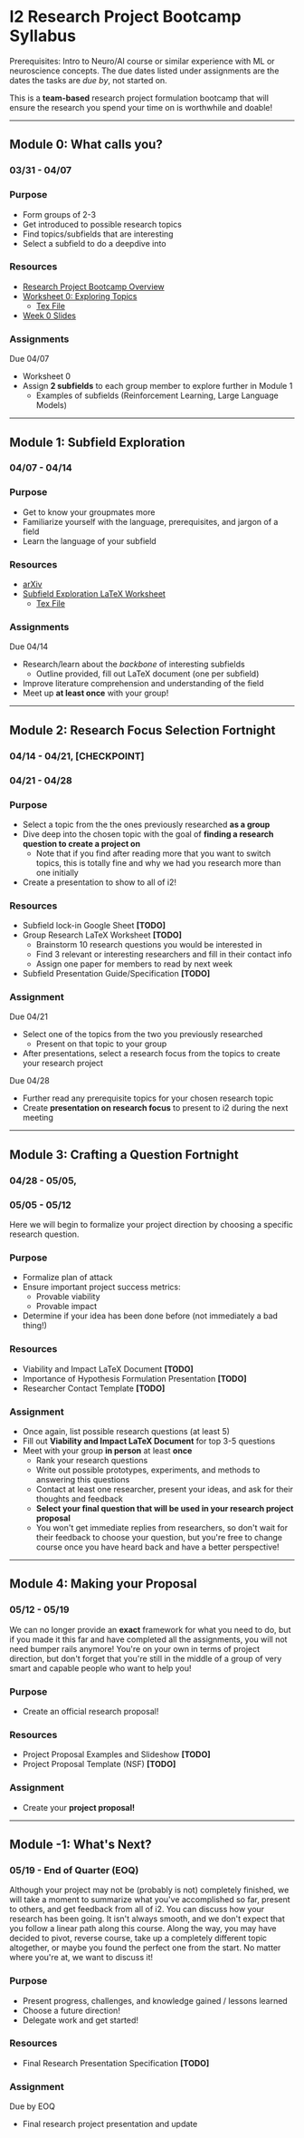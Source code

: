 # I2 Research Project Bootcamp Syllabus

Prerequisites: Intro to Neuro/AI course or similar experience with ML or neuroscience concepts.
The due dates listed under assignments are the dates the tasks are *due by*, not started on.

This is a **team-based** research project formulation bootcamp that will ensure the research you spend your time on is worthwhile and doable!

---

## Module 0: What calls you?
### 03/31 - 04/07

### Purpose

- Form groups of 2-3
- Get introduced to possible research topics
- Find topics/subfields that are interesting
- Select a subfield to do a deepdive into

### Resources

- [Research Project Bootcamp Overview](https://github.com/interactive-intelligence/research-bootcamp/blob/main/README.md)
- [Worksheet 0: Exploring Topics](https://github.com/interactive-intelligence/research-bootcamp/blob/main/Module-0/module_0_wksheet.pdf)
  -  [Tex File](https://github.com/interactive-intelligence/research-bootcamp/blob/de07d935f4805f69657fd53d189646eac830175f/Module-0/module-0-wksheet.tex)
- [Week 0 Slides](https://github.com/interactive-intelligence/research-bootcamp/blob/830876536544362fee7cd5204a332bfd5e7c2cab/Module-0/Research%20Project%20Bootcamp%20Intro.pdf)

### Assignments

Due 04/07 
- Worksheet 0
- Assign **2 subfields** to each group member to explore further in Module 1
  - Examples of subfields (Reinforcement Learning, Large Language Models)
---

## Module 1: Subfield Exploration
### 04/07 - 04/14

### Purpose

- Get to know your groupmates more
- Familiarize yourself with the language, prerequisites, and jargon of a field
- Learn the language of your subfield

### Resources

- [arXiv](https://arxiv.org/)
- [Subfield Exploration LaTeX Worksheet](https://github.com/interactive-intelligence/research-bootcamp/blob/de07d935f4805f69657fd53d189646eac830175f/Module-1/module_1_wksheet.pdf)
  - [Tex File](https://github.com/interactive-intelligence/research-bootcamp/blob/de07d935f4805f69657fd53d189646eac830175f/Module-1/module-1-wksheet.tex)

### Assignments

Due 04/14  
- Research/learn about the *backbone* of interesting subfields
  - Outline provided, fill out LaTeX document (one per subfield) 
- Improve literature comprehension and understanding of the field
- Meet up **at least once** with your group!
---

## Module 2: Research Focus Selection Fortnight
### 04/14 - 04/21, [CHECKPOINT]
### 04/21 - 04/28

### Purpose
- Select a topic from the the ones previously researched **as a group**
- Dive deep into the chosen topic with the goal of **finding a research question to create a project on**
  - Note that if you find after reading more that you want to switch topics, this is totally fine and why we had you research more than one initially
- Create a presentation to show to all of i2!

### Resources

- Subfield lock-in Google Sheet **[TODO]**
- Group Research LaTeX Worksheet **[TODO]**
  - Brainstorm 10 research questions you would be interested in
  - Find 3 relevant or interesting researchers and fill in their contact info
  - Assign one paper for members to read by next week
- Subfield Presentation Guide/Specification **[TODO]**

### Assignment

Due 04/21
- Select one of the topics from the two you previously researched
  - Present on that topic to your group
- After presentations, select a research focus from the topics to create your research project

Due 04/28
- Further read any prerequisite topics for your chosen research topic
- Create **presentation on research focus** to present to i2 during the next meeting

---

## Module 3: Crafting a Question Fortnight
### 04/28 - 05/05, 
### 05/05 - 05/12

Here we will begin to formalize your project direction by choosing a specific research question.

### Purpose

- Formalize plan of attack
- Ensure important project success metrics:
  - Provable viability
  - Provable impact
- Determine if your idea has been done before (not immediately a bad thing!) 

### Resources

- Viability and Impact LaTeX Document **[TODO]**
- Importance of Hypothesis Formulation Presentation **[TODO]**
- Researcher Contact Template **[TODO]**

### Assignment

- Once again, list possible research questions (at least 5)
- Fill out **Viability and Impact LaTeX Document** for top 3-5 questions
- Meet with your group **in person** at least **once**
  - Rank your research questions
  - Write out possible prototypes, experiments, and methods to answering this questions
  - Contact at least one researcher, present your ideas, and ask for their thoughts and feedback
  - **Select your final question that will be used in your research project proposal**
   - You won't get immediate replies from researchers, so don't wait for their feedback to choose your question, but you're free to change course once you have heard back and have a better perspective!
---

## Module 4: Making your Proposal
### 05/12 - 05/19

We can no longer provide an **exact** framework for what you need to do, but if you made it this far and have completed all the assignments,
you will not need bumper rails anymore! You're on your own in terms of project direction, but don't
forget that you're still in the middle of a group of very smart and capable people who want to
help you!

### Purpose

- Create an official research proposal!

### Resources

- Project Proposal Examples and Slideshow **[TODO]**
- Project Proposal Template (NSF) **[TODO]**

### Assignment

- Create your **project proposal!**

---

## Module -1: What's Next?
### 05/19 - End of Quarter (EOQ)
Although your project may not be (probably is not) completely finished, we will take a moment to summarize what you've
accomplished so far, present to others, and get feedback from all of i2. You can discuss how your research has been going.
It isn't always smooth, and we don't expect that you follow a linear path along this course. Along the way, you may have
decided to pivot, reverse course, take up a completely different topic altogether, or maybe you found the perfect one from 
the start. No matter where you're at, we want to discuss it!

### Purpose
- Present progress, challenges, and knowledge gained / lessons learned
- Choose a future direction!
- Delegate work and get started!

### Resources

- Final Research Presentation Specification **[TODO]**

### Assignment

Due by EOQ
- Final research project presentation and update
